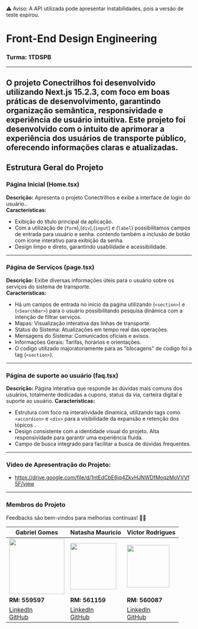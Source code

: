 ⚠️ Aviso: A API utilizada pode apresentar instabilidades, pois a versão de teste expirou.



# Front-End Design Engineering  
### **Turma:** 1TDSPB 


---

O projeto Conectrilhos foi desenvolvido utilizando Next.js 15.2.3, com foco em boas práticas de desenvolvimento, garantindo organização semântica, responsividade e experiência de usuário intuitiva.
Este projeto foi desenvolvido com o intuito de aprimorar a experiência dos usuários de transporte público, oferecendo informações claras e atualizadas.
---

## Estrutura Geral do Projeto

### **Página Inicial (Home.tsx)**  
**Descrição:** Apresenta o projeto Conectrilhos e exibe a interface de login do usuário..  
**Características:**
- Exibição do título principal da aplicação.  
- Com a utilização de (`form`),(`div`),(`input`) e (`label`) possibilitamos campos de entrada para usuário e senha. contendo também a inclusão de botão com ícone interativo para exibição da senha.
- Design limpo e direto, garantindo usabilidade e acessibilidade.

---

### **Página de Serviços (page.tsx)**  
**Descrição:** Exibe diversas informações úteis para o usuário sobre os serviços do sistema de transporte.  
**Características:**
- Há um campos de entrada no inicio da pagina utilizando (`<section>`) e (`<SearchBar>`) para o usuário possibilitando pesquisa dinâmica com a intenção de filtrar serviços.
- Mapas: Visualização interativa das linhas de transporte.  
- Status do Sistema: Atualizações em tempo real das operações.
- Mensagens do Sistema: Comunicados oficiais e avisos.
- Informações Gerais: Tarifas, horários e orientações.
- O codigo utilizado majoratoriamente para as "blocagens" de codigo foi a tag (`<section>`).

---

### **Página de suporte ao usuário (faq.tsx)**  
**Descrição:**  Página interativa que responde às dúvidas mais comuns dos usuários, totalmente dedicadas a cupons, status da via, carteira digital e suporte ao usuário.
**Características:**
- Estrutura com foco na interatividade dinamica, utilizando tags como `<accordion>` e `<div>` para a visibilidade da expansão e retenção dos tópicos .   
- Design consistente com a identidade visual do projeto. Alta responsividade para garantir uma experiência fluida.  
- Campo de busca integrado para facilitar a busca de dúvidas frequentes.


---

### **Video de Apresentração do Projeto:**
- https://drive.google.com/file/d/1ntEdCbE6jq4ZkvHJNWDfMoqzMoVVVf5F/view
 
---


### Membros do Projeto
Feedbacks são bem-vindos para melhorias contínuas! 🚆🚀

| Gabriel Gomes                                                                                   | Natasha Mauricio                                                                               | Victor Rodrigues                                                                              |
|-------------------------------------------------------------------------------------------------|------------------------------------------------------------------------------------------------|------------------------------------------------------------------------------------------------|
| <img src="https://github.com/user-attachments/assets/2804f237-fa3e-44a0-8fd4-2bd31f2c7db0" width="150px"> | <img src="https://github.com/user-attachments/assets/b4362961-77c9-4d9f-8fd8-ec68476c0953" width="125px"> | <img src="https://github.com/user-attachments/assets/aa851d72-ced1-4501-8eec-69a0911c3af8" width="115px"> |
| **RM: 559597**                                                                                 | **RM: 561159**                                                                                 | **RM: 560087**                                                                                |
| [LinkedIn](https://www.linkedin.com/in/gabriel-gomes-cardoso-4513a9326/) <br> [GitHub](https://github.com/gaaaabz) | [LinkedIn](https://www.linkedin.com/in/natasha-mauricio-silva-santana/) <br> [GitHub](https://github.com/Natasha-Mauricio) | [LinkedIn](https://www.linkedin.com/in/victorrodrigues1227) <br> [GitHub](https://github.com/VoyDcode) |
